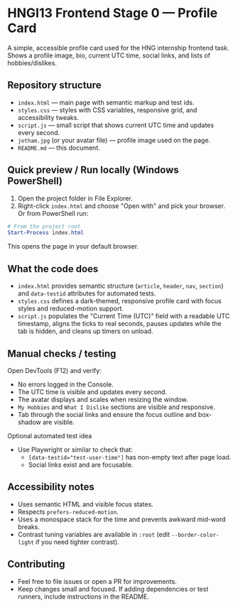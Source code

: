 # HNGI13 Frontend Stage 0 — Profile Card

A simple, accessible profile card used for the HNG internship frontend task. Shows a profile image, bio, current UTC time, social links, and lists of hobbies/dislikes.

## Repository structure

- `index.html` — main page with semantic markup and test ids.
- `styles.css` — styles with CSS variables, responsive grid, and accessibility tweaks.
- `script.js` — small script that shows current UTC time and updates every second.
- `jotham.jpg` (or your avatar file) — profile image used on the page.
- `README.md` — this document.

## Quick preview / Run locally (Windows PowerShell)

1. Open the project folder in File Explorer.
2. Right-click `index.html` and choose "Open with" and pick your browser.  
   Or from PowerShell run:

```powershell
# From the project root
Start-Process index.html
```

This opens the page in your default browser.

## What the code does

- `index.html` provides semantic structure (`article`, `header`, `nav`, `section`) and `data-testid` attributes for automated tests.
- `styles.css` defines a dark-themed, responsive profile card with focus styles and reduced-motion support.
- `script.js` populates the "Current Time (UTC)" field with a readable UTC timestamp, aligns the ticks to real seconds, pauses updates while the tab is hidden, and cleans up timers on unload.

## Manual checks / testing

Open DevTools (F12) and verify:
- No errors logged in the Console.
- The UTC time is visible and updates every second.
- The avatar displays and scales when resizing the window.
- `My Hobbies` and `What I Dislike` sections are visible and responsive.
- Tab through the social links and ensure the focus outline and box-shadow are visible.

Optional automated test idea
- Use Playwright or similar to check that:
  - `[data-testid="test-user-time"]` has non-empty text after page load.
  - Social links exist and are focusable.

## Accessibility notes

- Uses semantic HTML and visible focus states.
- Respects `prefers-reduced-motion`.
- Uses a monospace stack for the time and prevents awkward mid-word breaks.
- Contrast tuning variables are available in `:root` (edit `--border-color-light` if you need tighter contrast).

## Contributing

- Feel free to file issues or open a PR for improvements.
- Keep changes small and focused. If adding dependencies or test runners, include instructions in the README.

